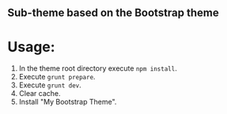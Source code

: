 ## Sub-theme based on the Bootstrap theme ##

# Usage: #
1. In the theme root directory execute `npm install`.
1. Execute `grunt prepare`.
1. Execute `grunt dev`.
1. Clear cache.
1. Install "My Bootstrap Theme".
 